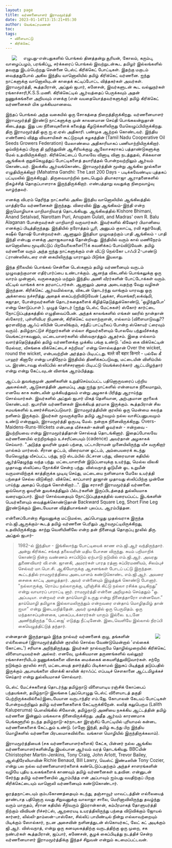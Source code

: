 ```yaml
---
layout: page
title: வர்ணனையாளர் இராமமூர்த்தி 
date: 2023-01-14T13:15:21+05:30
author: வெங்கட்ரமணன்
toc:
tags:
  - விளையாட்டு
  - கிரிக்கெட்
---
```


<img clear="none" align="left" hspace="20" src="/images/v_ramamurthy.jpg" > எழுபது-என்பதுகளில் பொங்கல் தினத்தன்று சூரியன், கோலம், கரும்பு, வாழைப்பழம், பரங்கிப்பூ, சர்க்கரைப் பொங்கல் இவற்றுடன்கூட தமிழர் இல்லங்களில் தவறாது இடம்பெற்றது சென்னை டெஸ்ட் கிரிக்கெட் போட்டிகள். இதற்கு மகுடம் வைத்ததுபோல் அகில இந்திய வானொலியில் தமிழ் கிரிக்கெட் வர்ணனை. ஐந்து நாட்களுக்கு வானொலியுடன் காதைக் கட்டிப்போட்ட வித்தகர்கள் அவர்கள். இராமமூர்த்தி, கூத்தபிரான், அப்துல் ஜபார், கனேசன், இவர்களுடன் கூட வல்லுநர்கள் ரங்காச்சாரி,K.S.S.மணி.  கிரிக்கெட்டில் ஆர்வத்தைப் பெருக்கவும் அதன் நுணுக்கங்களை அறியவும் எனக்கு (என் வயதையொத்தவர்களுக்கு) தமிழ் கிரிக்கெட் வர்ணனைகள் மிக முக்கியமானவை. 

இந்தப் பொங்கல் அந்த வகையில் ஒரு சோகத்தை நிறைத்திருக்கிறது. வர்ணனையாளர் இராமமூர்த்தி இரண்டு நாட்களுக்கு முன் காலனமான செய்தி பொங்கலன்றுதான் கிடைத்தது. இது பல நினைவுகளைக் கலைத்து கீழடுக்களிலிருது மேலெழுப்பியிருக்கிறது. திரு இராமமூர்த்தி ஒரு ஐ.ஏ.ஏஸ் அதிகாரி. பண்முக ஆற்றல் கொண்டவர். இந்திய எண்ணைய் வித்து விவசாயிகள் கூட்டுறவுக் கழகத்தின் (Tamil Nadu Cooperative Oil Seeds Growers Federation) மேலாண்மை அதிகாரியாகப் பணியாற்றியிருக்கிறார். ஓய்விற்க்குப் பிறகு தி ஹிந்துவின் ஆசிரியக்குழு ஆலோசகராகப் பத்தாண்டுகளுக்கு மேல் உதவியிருக்கிறார். கிரிக்கெட்டைப் போலவே வினாடி வினா நடத்துதல், சிக்கலான ஆங்கிலக் குறுக்கெழுத்துப் போட்டிகளைத் தயாரித்தல் போன்றவற்றிலும் ஆர்வம் கொண்டவர். இலக்கிய ஆர்வங்கொண்ட இராமமூர்த்தின் மூன்று ஆங்கில நூல்களை எழுதியிருக்கிறார் (Mahatma Gandhi: The Last 200 Days - படிக்கவேண்டிய புத்தகப் பட்டியலில் இருக்கிறது). திருவையாற்றில் நடைபெறும் தியாகராஜா ஆராதனைகளில் நிகழ்ச்சித் தொகுப்பாளராக இருந்திருக்கிறார்.  எண்பத்தாறு வயதுக்கு நிறைவாழ்வு வாழ்ந்தவர். 

எனக்கு விபரம் தெரிந்த நாட்களில் அகில இந்திய வானொலியில் ஆங்கிலத்தில் மாத்திரமே வர்ணனைகள் இருந்தது. விரைவில் இது ஆங்கிலம்-இந்தி என்ற இருமொழியாக மாறிமாறிவரத் தொடங்கியது. ஆங்கிலத்தில் Kishore Bhimani, Anand Setalvad, Narottam Puri, Anupam Gulati, and Madras' own R. Balu Alaganan போன்றவர்கள் மாறிமாறி வருவார்கள். இவர்களில் கிஷோர் பிமானியை எனக்குப் பிடித்திருந்தது. இந்தியில் நரோத்தம் பூரி, அனுபம் குலாட்டி, ரவி சதுர்வேதி, சுஷீல் தோஷி போன்றவர்கள். ஆனாலும் இந்தியா முழுவதற்கும் பாதி ஆங்கிலம் - பாதி இந்தி என்பது எனக்கு அராஜகமாகத் தோன்றியது. இந்தியில் வரும் கால் மணிநேரம் வானொலியை மூடிவிட்டுப் பிறவேலைகளை(?)க் கவனிக்கப் போய்விடுவேன். தமிழ் வர்ணனை வரும் அந்த ஐந்து நாட்களுக்கும் என் வீட்டு நெல்கோ டாஃபி 2-பாண்டு ட்ராண்ஸிஸ்டரை என் கையிலிருந்து யாராலும் பிடுங்க இயலாது. 

இந்த நிலையில் பொங்கல் சென்னை டெஸ்களும் தமிழ் வர்ணனையும் வருடம் முழுவதற்குமான எதிர்பார்ப்பை உண்டாக்கும்.  ஆனந்த விகடனில் பொங்கலுக்கு ஒரு வாரம் முன்னால், வருகைதரும் மற்றும் இந்திய அணி வீரர்களின் போட்டோக்கள் வரும். வீட்டில் வாங்கக் காசு தரமாட்டார்கள். ஆனாலும் அதை அடைவதற்கு வேறு வழிகள் இருந்தன. கிரிக்கெட் ஆர்வமில்லாத, விகடன் தொடர்ந்து வாங்கும் யாரவது ஒரு அக்காவை நச்சரித்து அதைக் கைப்பற்றிவிடுவேன் (அக்கா, சிவசங்கரி,லக்‌ஷ்மி, சுஜாதா, போன்றவர்களின் தொடர்கதைகளைக் கிழித்தெடுத்துக்கொண்டு, 'ஒழிந்துபோ' என்று கொடுப்பாள் ).  முழுத் தொடர் (ஐந்து டெஸ்ட் மேட்சுகள்) ஸ்கோர் கார்ட்டை நோட்டுப்புத்தகத்தில் எழுதிவைப்பேன்.  அந்தக் காலங்களில் எங்கள் ஊரில் நான்தான் ஸ்கோரர், புள்ளிவிபர நிபுணன், கிரிக்கெட் வரலாற்றாளன், எல்லாம் (விளையாடுவது?? ஓரளவிற்கு ஆஃப் ஸிபின் பௌலிங்கும், சந்தீப் பாட்டிலைப் போன்ற ஸ்கொயர் ட்ரைவும் வரும்).  தமிழ்நாட்டுச் சிற்றூர்களின் எல்லா சிறுவர்களையும் போலவே பந்துவீச்சுக்கு வெங்கட்ராகவனும், மட்டையாளர்களில் விஸ்வநாத்தும் ஆதர்சம்.  இதை எல்லாம் வளர்த்தெடுத்ததில் தமிழ் வர்ணனைக்கு முக்கிய பங்கு உண்டு.  'வீசும் கை விக்கெட்டின் மேல்வர, வீசுங்கை விக்கெட்டைச் சுற்றிவர' என்று சொல்லத்தான் Over the wicket, round the wicket, என்பவற்றின் அர்த்தம் பிடிபட்டது. बल्ले की बहार किनारे - பல்லே கீ பாஹர் கினாரே என்று பாதிநேரம் இந்தியில் திணிக்கப்படுவது, மட்டையின் விளிம்பில் பட இரண்டாவது ஸ்லிப்பில் காளிச்சரணால் பிடிபட்டு வெங்க்ஸர்க்கார் ஆட்டமிழந்தார் என்று என்று கேட்டவுடன் விளங்க ஆரம்பித்தது. 

ஆட்டம் துவங்குமுன் அணிகளின் உறுதிசெய்யப்பட்ட பதினொருவரைப் பற்றிய அலசல்கள், ஆடுகளத்தின் அமைப்பு, அது ஐந்து நாட்களில் என்னவாக நிலைமாறும், எனவே காசு சுண்டலின் முக்கியத்துவம் என்று அழகாக் பிரித்து ஆராய்ந்து சொல்வார்கள். இவர்களில் அப்துல் ஜபார் மிகத் தெளிவான, அற்புதமான குரலைக் கொண்டவர். ஜபாரின் வர்ணனைகள் இலக்கியத் தரமாக இருக்கும். கூத்தபிரான் சில சமயங்களில் உணர்ச்சிவசப்படுவார். இராமமூர்த்தியின் குரலில் ஒரு மென்மை கலந்த நளினம் இருக்கும்.  இவர்கள் மூவருக்குமே தமிழ் ஆர்வமும் நல்ல வாசிப்பனுபவமும் உண்டு என்றாலும், இராமமூர்த்தி ஒருபடி மேல். நன்றாக நினைவிருக்கிறது. Overs-Maidens-Runs-Wickets என்பதை வீச்சுகள்-கன்னி ஓவர்கள் - ஈன்றவை - இயற்றியவை என்று இராமமூர்த்திதான் சொல்லத் தொடங்கினார்.  இதைப்போலவே வர்ணணையில் ஏற்றிறங்கும் உச்சரிப்பையும் (cadence) அவர்தான் அழகாகக் செய்வார். "அடுத்த ஓவரின் முதல் பந்தை, பட்டாபிராமன் முனையிலிருந்து வீச வருகிறார் மால்கம் மார்ஸல்.  சீரான ஓட்டம், விரைவான ஓட்டம், அம்பையரைக் கடந்து மேலெழுந்து வீசப்பட்ட பந்து, நடு ஸ்டம்பில் பிட்சான பந்து, விரைவான கதியில் ஆர்த்தெழுந்து வந்த பந்து. மட்டையாளரின் இடுப்பளவுக்கு உயர்ந்து, மெல்ல விலகி முதாவது ஸ்லிப்பை நோக்கிச் சென்ற பந்து. விஸ்வநாத் ஓடுமீன் ஓட உறுமீன் வருமளவிற்குக் காத்திருக்க முடிவு செய்து, மட்டையை நளினமாக மேலே உயர்த்தி பந்தைச் செல்ல விடுகிறார். விக்கெட் காப்பாளர் தூஜான் முதாவது ஸ்லிப்பிற்கு முன்னே பாய்ந்து அதைப் பெற்றுக் கொள்கிறார்...".   இது சராசரி இராமமூர்த்தி வர்ணனை. ஒவ்வொரு ஓவரின் துவக்கத்திலும் பீல்டர்களின் இருப்பிடத்தைத் துல்லியமாக வரையறுப்பார். இவர் சொல்வதையும் நோட்டுப்புத்தகத்தில் வரையப்பட்ட இடங்களின் பெயர்களையும் வைத்துக்கொண்டுதான் Backward Square Leg, Short Fine Leg இரண்டுக்கும் இடையேயான வித்தியாசங்கள் புலப்பட ஆரம்பித்தன. 

என்னைப்போன்ற சிறுவனுக்கு மட்டுமல்ல, அப்பொழுது முதல்வராக இருந்த எம்.ஜி.ஆருக்கும்-கூடத் தமிழ் வர்ணனை பெரிதும் ஆர்வமூட்டியிருக்கிறது, உதவியிருக்கிறது. காற்று வெளியினிலே என்ற தன் நினைவுத் தொகுப்பு நூலில் திரு. அப்துல் ஜபார்-

> 1982-ல் இந்தியா - இங்கிலாந்து போட்டியைக் காண எம்.ஜி.ஆர் வந்திருந்தார். அன்று கிரிக்கட் சங்கத் தலைவரின் மதிய போசன விருந்து. சுயம் பறிமாறிக் கொண்டு நின்ற வண்ணம் சாப்பிடும் ஏற்பாடு நடுவில் எம்.ஜி.ஆர். அவரது துணைவியார் வி.என். ஜானகி, அமரர்கள் பாரத ரத்னா சுப்பிரமணியம், சிலம்புச் செல்வர் மா.பொ.சி. ஆகியோருக்கு ஆசனங்கள் போடப் பட்டு இருந்தன. கூட்டத்தில் ராமமூர்த்தியை அடையாளம் கண்டுகொண்ட எம்.ஜி.ஆர். அவரை சைகை காட்டி அழைத்தார். அவர் என்னையும் இழுத்துக் கொண்டு போனார். "நல்லாருக்கு, ரொம்ப நல்லாருக்கு, புரிஞ்சிக் கிட்டு நல்லா ரசிக்க முடிகிறது” என்று வாயாரப் பாராட்டி னார். ராமமூர்த்தி என்னை அறிமுகம் செய்ததும் "ஒ. அப்படியா. என்றவர் என் தாய்மொழி உருது என்று நினைத்தாரோ என்னவோ.” தாய்மொழி தமிழாக இல்லாமலிருந்தும் என்றவரை என்தாய் மொழிதமிழ் தான் ஐயா” என்று இடைமறித்தேன். அவர் முகத்தில் ஒரு பெருமிதம். ஒரு மந்தகாசப்புன்னகை, புகைப்படக்காரர்கள் யாரும் இல்லை. உடனே அணிந்திருந்த "பேட்ஜை’ எடுத்து நீட்டினேன். இடைவெளியே இல்லால் நிரப்பி கையெழுத்திட்டுத் தந்தார்.

<img clear="none" align="right" hspace="20" src="/images/kaatruveliyinilae.jpg" >என்னதான் இருந்தாலும் இந்த நால்வர் வர்ணனைக் குழு, தங்களின் எல்லையைச் (இராமமூர்த்தியின் குரலில் சொல்ல வேண்டுமென்றால் 'எல்கைக் கோட்டை') சரியாக அறிந்திருந்தது. இவர்கள் நால்வருமே தொழில்முறையில் கிரிக்கெட் விளையாடியவர்கள் அல்லர். எனவே, முக்கியமான தருணங்களில் வல்லுநர் ரங்காச்சாரியிடம் நுணுக்கங்களை விளக்க மைக்கைக் கையளித்துவிடுவார்கள். சற்றே நடுங்கும் குரலில் சாரி, மட்டையைத் தளர்த்திப் பிடிக்காமல் இறுகப் பிடித்துத் தடுப்பதில் இருக்கும் அபாயங்களை விளக்கி காலின் க்ராஃப்ட் எப்படிச் சௌகானை ஆட்டமிழக்கச் செய்தார் என்று துல்லியமாகச் சொல்வார். 

டெஸ்ட் மேட்ச்சுகளைத் தொடர்ந்து தமிழ்நாடு விளையாடிய ரஞ்சிக் கோப்பைப் பந்தயங்கள், தமிழ்நாடு-இலங்கை (அப்பொழுது டெஸ்ட் விளையாடத் தகுதி பெற்றிருக்கவில்லை)இடையேயான வருடாந்திர எம்.ஜே. கோபாலன் கேடயப் போட்டிகள் போன்றவற்றிலும் தமிழ் வர்ணனைகளைக் கேட்டிருக்கிறேன். லலித் கலுபெரும (Lalith Kaluperuma) பௌலிங்கில் சிலோன், தமிழ்நாடு அணியை நசுக்கிய ஆட்டத்தின் தமிழ் வர்ணனை இன்னும் மங்கலாக நினைவிருக்கிறது. அதீத ஆர்வம் காரணமாக பெங்களூரில் நடந்த தமிழ்நாடு-கர்நாடகா இரஞ்சிப் போட்டியில் புரியாமல் கன்னட வர்ணனைகளைக் கேட்டதும் உண்டு. (எனோ இந்தி, தமிழ் கடந்து பிற இந்திய மொழிகளில் வர்ணனை பிரபலமாகவில்லை. வங்காள மொழியில் இருந்திருக்கலாம்).

இராமமூர்த்தியைக் (சக வர்ணனையாளர்களைக்) கேட்க, பின்னர் நல்ல ஆங்கில வர்ணனையாளர்களின்மீது இயல்பான ஆர்வம் வரத் தொடங்கியது. BBCயின் Chiristopher Martin-Jenkins, Tony Craig, John Arlott, Trevor Bailey, ஆஸ்திரேலியாவின் Richie Benaud, Bill Lawry, வெஸ்ட் இண்டீஸின் Tony Cozier, என்று பல நல்ல வர்ணனையாளர்களைக் கண்டெடுப்பதற்கும் அந்தச் சாளரங்களின் வழியே புதிய உலகங்களைக் காணவும் தமிழ் வர்ணனைகள் உதவின. என்னுடன் சேர்ந்து தமிழ் வர்ணனையில் ஆரம்பித்த என் அப்பாவும் ஐம்பது வயதிற்குப் பிறகு கிரிக்கெட்டையும் வானொலி வர்ணனையும் கண்டுகொண்டார். 

ஒரத்தநாட்டையும் கும்பகோணத்தையும் கடந்து, தஞ்சாவூர் மாவட்டத்தின் எல்லையைத் தாண்டாத பதினொரு வயது சிறுவனுக்கு வாலாஜா சாலை, மெரினாவிலிருந்து தவழ்ந்து வரும் மாருதம், சீரான கதியில் சீறிவரும் இம்ரான்கான், கம்பீரமாகத் தோளுயர்த்தி நிற்கும் விவியன் ரிச்சர்ட்ஸ், ஆறரையடி உயரத்திலிருந்து பந்தை விடுவிக்கும் ஜோயல் கார்னர், லில்லி-தாம்ஸன்-பாஸ்கோ, சில்லிப் பாயிண்டில் நின்று எல்லாவற்றையும் பிடிக்கும் ஸோல்கார், நடன அசைவின் நளினத்துடன் ஸ்கொயர்கட், லேட் கட் அடிக்கும் ஜி.ஆர். விஸ்வநாத், என்று ஒரு கனவுலகத்திற்கு வருடத்திற்கு ஒரு முறை, சக நண்பர்கள் கூத்தபிரான், ஜப்பார், கணேசன், சூழக் கைப்பிடித்து நடத்திச் சென்ற வர்ணனையாளர் இராமமூர்த்திக்கு இந்தச் சிறுவன் என்றும் கடமைப்பட்டவன். 